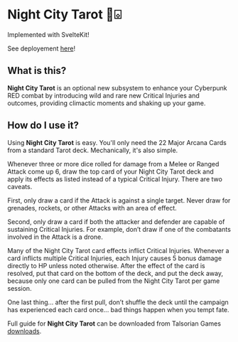 # Night City Tarot 🌃⌺

Implemented with SvelteKit!

See deployement [here](night-city-tarot-production.up.railway.app)!

## What is this?

**Night City Tarot** is an optional new subsystem to enhance your Cyberpunk RED combat by introducing wild and rare new Critical Injuries and outcomes, providing climactic moments and shaking up your game.

## How do I use it?

Using **Night City Tarot** is easy. You'll only need the 22 Major Arcana Cards from a standard Tarot deck. Mechanically, it's also simple.

Whenever three or more dice rolled for damage from a Melee or Ranged Attack come up 6, draw the top card of your Night City Tarot deck and apply its effects as listed instead of a typical Critical Injury. There are two caveats.

First, only draw a card if the Attack is against a single target. Never draw for grenades, rockets, or other Attacks with an area of effect.

Second, only draw a card if both the attacker and defender are capable of sustaining Critical Injuries. For example, don’t draw if one of the combatants involved in the Attack is a drone.

Many of the Night City Tarot card effects inflict Critical Injuries. Whenever a card inflicts multiple Critical Injuries, each Injury causes 5 bonus damage directly to HP unless noted otherwise. After the effect of the card is resolved, put that card on the bottom of the deck, and put the deck away, because only one card can be pulled from the Night City Tarot per game session.

One last thing... after the first pull, don’t shuffle the deck until the campaign has experienced each card once... bad things happen when you tempt fate.

Full guide for **Night City Tarot** can be downloaded from Talsorian Games [downloads](https://rtalsoriangames.com/downloads/).
